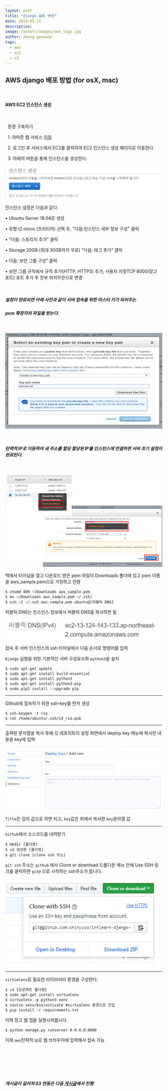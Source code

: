 ```yaml
---
layout: post
title: "django AWS 배포"
date: 2019-05-21
description:
image: /assets/images/aws_logo.jpg
author: Jeong geonwoo
tags:
  - aws
  - ec2
  - s3
---
```


## AWS django 배포 방법 (for osX, mac)

<br/>

#### AWS EC2 인스턴스 생성

<br/>

&nbsp; 환경 구축하기
  
&nbsp; 1. 아마존 웹 서비스 [이동](https://aws.amazon.com)

&nbsp; 2. 로그인 후 서비스에서 EC2를 클릭하여 EC2 인스턴스 생성 페이지로 이동한다.

&nbsp; 3. 아래의 버튼을 통해 인스턴스를 생성한다.

![](/assets/images/aws_instance.png)

인스턴스 설정은 다음과 같다.

• Ubuntu Server 18.04로 생성

• 유형 t2.micro (프리티어) 선택 후, "다음:인스턴스 세부 정보 구성" 클릭

• "다음: 스토리지 추가" 클릭

• Storage 20GB (최대 30GB까지 무료) "다음: 태그 추가" 클릭

• 다음: 보안 그룹 구성” 클릭

• 보안 그룹 규칙에서 규칙 추가(HTTP, HTTPS) 추가, 사용자 지정TCP 8000(장고 포트) 포트 추가 후 전부 위치무관으로 변경

<br/>

##### 설정이 완료되면 아래 사진과 같이 서버 접속을 위한 마스터 키가 되어주는
##### pem 확장자의 파일을 받는다.

<br/>

![](/assets/images/aws_pem.png)

<br/>

##### 탄력적 IP로 이동하여 새 주소를 할당 할당된 IP를 인스턴스에 연결하면 서버 초기 설정이 완료된다.

<br/>

![](/assets/images/aws_newip.png)


맥에서 터미널을 열고 다운로드 받은 pem 파일이 Downloads 폴더에 있고 pem 이름을 aws_sample.pem으로 가정하고 진행

	$ chomd 400 ~/Downloads aws_sample.pem
	$ mv ~/Downloads aws_sample.pem ~/.ssh/
	$ ssh –I ~/.ssh aws_sample.pem ubuntu@[퍼블릭 DNS] 
    
퍼블릭 DNS는 인스턴스 정보에서 퍼블릭 DNS를 복사하면 됨

![](/assets/images/aws_publicdns.png)

접속 후 서버 인스턴스의 ssh 터미널에서 다음 순서로 명령어를 입력

`Django` 실행을 위한 기본적인 서버 구성요소와 `python3`을 설치

    $ sudo apt-get update
    $ sudo apt-get install build-essential
    $ sudo apt-get install python3
    $ sudo apt-get install python3-pip
    $ sudo pip3 install --upgrade pip

---

Github에 접속하기 위한 ssh-key를 먼저 생성

    $ ssh-keygen -t rsa
    $ cat /home/ubuntu/.ssh/id_rsa.pub

---

출력된 문자열을 복사 후에 깃 레포지토리 설정 화면에서 deploy key 메뉴에 복사한 내용을 key에 입력

![](/assets/images/aws_gitkey.png)

`Title`은 임의 값으로 하면 되고, `key`값은 위에서 복사한 `key`문자열 값

---

`Github`에서 소스코드를 내려받기

    $ mkdir [폴더명]
    $ cd 생성한 [풀더명]
    $ git clone [clone ssh 주소]

`git ssh` 주소는 `github` 에서  Clone or download 드롭다운 메뉴 안에 Use SSH 링크를 클릭하면 `git@` 으로 시작하는 ssh주소가 뜹니다.

![](/assets/images/aws_gitssh.png)

---

`virtualenv`로 필요한 라이브러리 환경을 구성한다.

    $ cd {프로젝트 폴더명}
    $ sudo apt-get install virtualenv
    $ virtualenv -p python3 venv
    $ source venv/bin/activate #virtualenv 환경으로 진입
    $ pip install -r requirements.txt


이제 장고 웹 앱을 실행시켜봅시다.

    $ python manage.py runserver 0.0.0.0:8000

이제 `aws`탄력적 ip로 웹 브라우저에 입력해서 접속 가능

<br/>

<br/> 

<br/>

<br/>

<br/>

##### 게시글이 길어져 S3 연동은 다음 [게시글]()에서 진행